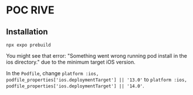 # POC RIVE

## Installation

```
npx expo prebuild
```

You might see that error: "Something went wrong running pod install in the ios directory." due to the minimum target iOS version.

In the `Podfile`, change `platform :ios, podfile_properties['ios.deploymentTarget'] || '13.0'` to `platform :ios, podfile_properties['ios.deploymentTarget'] || '14.0'`.
